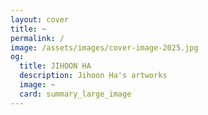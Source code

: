 ```yaml
---
layout: cover
title: ~
permalink: /
image: /assets/images/cover-image-2025.jpg
og:
  title: JIHOON HA
  description: Jihoon Ha's artworks
  image: ~
  card: summary_large_image
---
```


